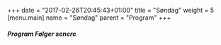 +++
date = "2017-02-26T20:45:43+01:00"
title = "Søndag"
weight = 5
[menu.main]
name = "Søndag"
parent = "Program"
+++

##### Program Følger senere

<!-- {{< display_table_csv_program file="content/program/soendag.csv" class="striped bordered" >}} -->
